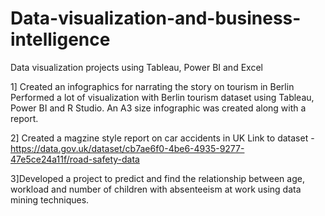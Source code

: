 # Data-visualization-and-business-intelligence
Data visualization projects using Tableau, Power BI and Excel

1] Created an infographics for narrating the story on tourism in Berlin
Performed a lot of visualization with Berlin tourism dataset using Tableau, Power BI and R Studio.
An A3 size infographic was created along with a report.

2] Created a magzine style report on car accidents in UK 
 Link to dataset - https://data.gov.uk/dataset/cb7ae6f0-4be6-4935-9277-47e5ce24a11f/road-safety-data

3]Developed a project to predict and find the relationship between age, workload and number of
children with absenteeism at work using data mining techniques.
